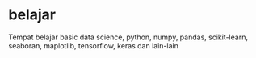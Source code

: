 # belajar
Tempat belajar basic data science, python, numpy, pandas, scikit-learn, seaboran, maplotlib, tensorflow, keras dan lain-lain
